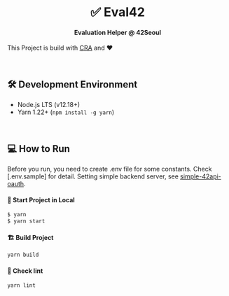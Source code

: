 <h1 align="center">✅ Eval42</h1>
<h4 align="center">Evaluation Helper @ 42Seoul</h4>

This Project is build with [CRA](https://github.com/facebook/create-react-app) and ❤️

<br>

## 🛠 Development Environment

- Node.js LTS (v12.18+)
- Yarn 1.22+ (`npm install -g yarn`)

<br>

## 💻 How to Run
Before you run, you need to create .env file for some constants. Check [.env.sample] for detail. Setting simple backend server, see [simple-42api-oauth](https://github.com/cos18/simple-42api-oauth).

#### 🏡 Start Project in Local
```bash
$ yarn
$ yarn start
```

#### 🏗 Build Project

```bash
yarn build
```

#### 📜 Check lint

```bash
yarn lint
```
